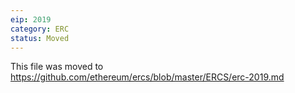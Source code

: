 ```yaml
---
eip: 2019
category: ERC
status: Moved
---
```


This file was moved to https://github.com/ethereum/ercs/blob/master/ERCS/erc-2019.md
